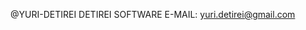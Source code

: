 @YURI-DETIREI
DETIREI SOFTWARE
E-MAIL: yuri.detirei@gmail.com


<!---
- 👋 Hi, I’m @YURI-DETIREI
- 👀 I’m interested in ...
- 🌱 I’m currently learning ...
- 💞️ I’m looking to collaborate on ...
- 📫 How to reach me ...
- 😄 Pronouns: ...
- ⚡ Fun fact: ...
--->
<!---
YURI-DETIREI/YURI-DETIREI is a ✨ special ✨ repository because its `README.md` (this file) appears on your GitHub profile.
You can click the Preview link to take a look at your changes.
--->
